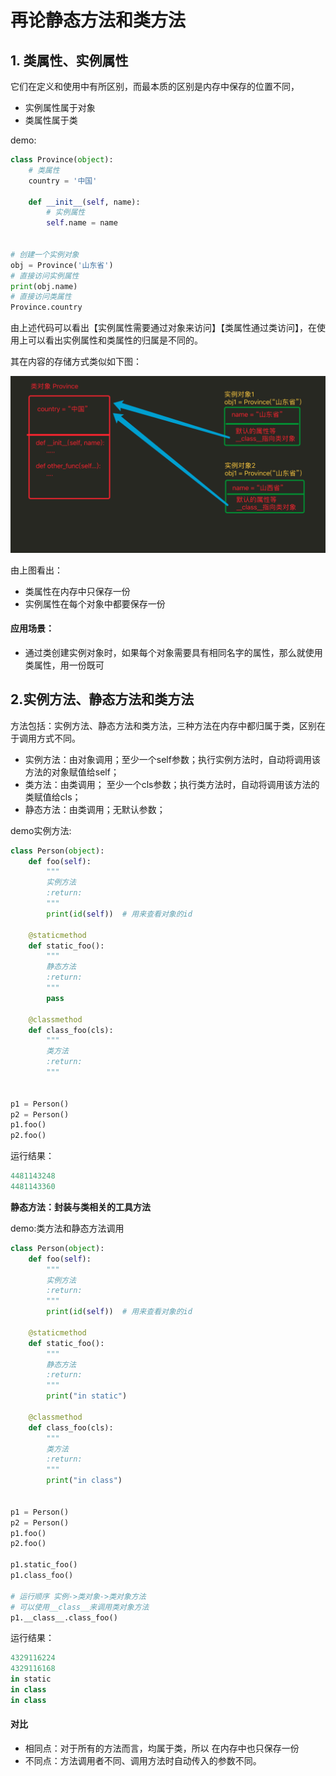 # 再论静态方法和类方法

## 1. 类属性、实例属性

它们在定义和使用中有所区别，而最本质的区别是内存中保存的位置不同，

- 实例属性属于对象
- 类属性属于类

demo:

```python
class Province(object):
    # 类属性
    country = '中国'

    def __init__(self, name):
        # 实例属性
        self.name = name


# 创建一个实例对象
obj = Province('山东省')
# 直接访问实例属性
print(obj.name)
# 直接访问类属性
Province.country
```

由上述代码可以看出【实例属性需要通过对象来访问】【类属性通过类访问】，在使用上可以看出实例属性和类属性的归属是不同的。

其在内容的存储方式类似如下图：

![](../../src/5.python高级一/类属性和实例属性的区别.png)

由上图看出：

- 类属性在内存中只保存一份
- 实例属性在每个对象中都要保存一份

#### 应用场景：

- 通过类创建实例对象时，如果每个对象需要具有相同名字的属性，那么就使用类属性，用一份既可



## 2.实例方法、静态方法和类方法

方法包括：实例方法、静态方法和类方法，三种方法在内存中都归属于类，区别在于调用方式不同。

- 实例方法：由对象调用；至少一个self参数；执行实例方法时，自动将调用该方法的对象赋值给self；
- 类方法：由类调用； 至少一个cls参数；执行类方法时，自动将调用该方法的类赋值给cls；
- 静态方法：由类调用；无默认参数；

demo实例方法:

```python
class Person(object):
    def foo(self):
        """
        实例方法
        :return:
        """
        print(id(self))  # 用来查看对象的id

    @staticmethod
    def static_foo():
        """
        静态方法
        :return:
        """
        pass

    @classmethod
    def class_foo(cls):
        """
        类方法
        :return:
        """


p1 = Person()
p2 = Person()
p1.foo()
p2.foo()
```

运行结果：

```python
4481143248
4481143360
```



**静态方法：封装与类相关的工具方法**



demo:类方法和静态方法调用

```python
class Person(object):
    def foo(self):
        """
        实例方法
        :return:
        """
        print(id(self))  # 用来查看对象的id

    @staticmethod
    def static_foo():
        """
        静态方法
        :return:
        """
        print("in static")

    @classmethod
    def class_foo(cls):
        """
        类方法
        :return:
        """
        print("in class")


p1 = Person()
p2 = Person()
p1.foo()
p2.foo()

p1.static_foo()
p1.class_foo()

# 运行顺序 实例->类对象->类对象方法
# 可以使用__class__来调用类对象方法
p1.__class__.class_foo()
```

运行结果：

```python
4329116224
4329116168
in static
in class
in class
```



#### 对比

- 相同点：对于所有的方法而言，均属于类，所以 在内存中也只保存一份
- 不同点：方法调用者不同、调用方法时自动传入的参数不同。

